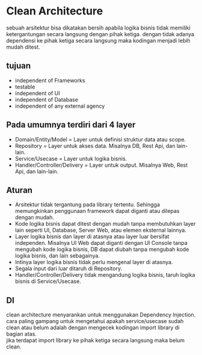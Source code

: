 # Clean Architecture

sebuah arsitektur bisa dikatakan bersih apabila logika bisnis tidak memiliki ketergantungan secara langsung dengan pihak ketiga. dengan tidak adanya dependensi ke pihak ketiga secara langsung maka kodingan menjadi lebih mudah ditest.

## tujuan

- independent of Frameworks
- testable
- independent of UI
- independent of Database
- independent of any external agency

## Pada umumnya terdiri dari 4 layer

- Domain/Entity/Model = Layer untuk definisi struktur data atau scope.
- Repository = Layer untuk akses data. Misalnya DB, Rest Api, dan lain-lain.
- Service/Usecase = Layer untuk logika bisnis.
- Handler/Controller/Delivery = Layer untuk output. Misalnya Web, Rest Api, dan lain-lain.

## Aturan

- Arsitektur tidak tergantung pada library tertentu. Sehingga memungkinkan penggunaan framework dapat diganti atau dilepas dengan mudah.
- Kode logika bisnis dapat ditest dengan mudah tanpa membutuhkan layer lain seperti UI, Database, Server Web, atau elemen eksternal lainnya.
- Layer logika bisnis dan layer di atasnya atau layer luar bersifat independen. Misalnya UI Web dapat diganti dengan UI Console tanpa mengubah kode logika bisnis, DB dapat diubah tanpa mengubah kode logika bisnis, dan lain sebagainya.
- Intinya layer logika bisnis tidak perlu mengenal layer di atasnya.
- Segala input dari luar ditaruh di Repository.
- Handler/Controller/Delivery tidak mengandung logika bisnis, taruh logika bisnis di Service/Usecase.

## DI
clean architecture menyarankan untuk menggunakan Dependency Injection.  
cara paling gampang untuk mengetahui apakah service/usecase sudah clean atau belum adalah dengan mengecek kodingan import library di bagian atas.  
jika terdapat import library ke pihak ketiga secara langsung maka belum clean.